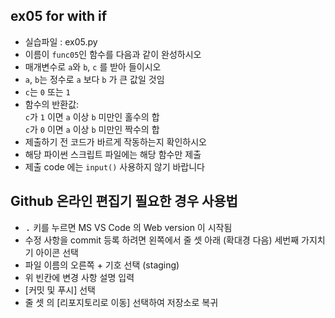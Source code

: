 ## ex05 for with if
* 실습파일 : ex05.py
* 이름이 `func05`인 함수를 다음과 같이 완성하시오
* 매개변수로 `a`와 `b`, `c` 를 받아 들이시오
* `a`, `b`는 정수로 `a` 보다 `b` 가 큰 값일 것임
* `c`는 `0` 또는 `1`
* 함수의 반환값:<br>
`c`가 `1` 이면 `a` 이상 `b` 미만인 홀수의 합<br>
`c`가 `0` 이면 `a` 이상 `b` 미만인 짝수의 합
* 제출하기 전 코드가 바르게 작동하는지 확인하시오
* 해당 파이썬 스크립트 파일에는 해당 함수만 제출 
* 제출 code 에는 `input()` 사용하지 않기 바랍니다
## Github 온라인 편집기 필요한 경우 사용법
* <kbd>.</kbd> 키를 누르면 MS VS Code 의 Web version 이 시작됨
* 수정 사항을 commit 등록 하려면 왼쪽에서 줄 셋 아래 (확대경 다음) 세번째 가지치기 아이콘 선택
* 파일 이름의 오른쪽 + 기호 선택 (staging)
* 위 빈칸에 변경 사항 설명 입력
* [커밋 및 푸시] 선택
* 줄 셋 의 [리포지토리로 이동] 선택하여 저장소로 복귀
